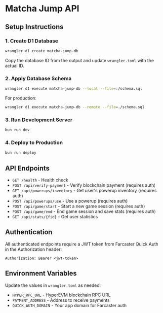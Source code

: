 # Matcha Jump API

## Setup Instructions

### 1. Create D1 Database
```bash
wrangler d1 create matcha-jump-db
```

Copy the database ID from the output and update `wrangler.toml` with the actual ID.

### 2. Apply Database Schema
```bash
wrangler d1 execute matcha-jump-db --local --file=./schema.sql
```

For production:
```bash
wrangler d1 execute matcha-jump-db --remote --file=./schema.sql
```

### 3. Run Development Server
```bash
bun run dev
```

### 4. Deploy to Production
```bash
bun run deploy
```

## API Endpoints

- `GET /health` - Health check
- `POST /api/verify-payment` - Verify blockchain payment (requires auth)
- `GET /api/powerups/inventory` - Get user's powerup inventory (requires auth)
- `POST /api/powerups/use` - Use a powerup (requires auth)
- `POST /api/game/start` - Start a new game session (requires auth)
- `POST /api/game/end` - End game session and save stats (requires auth)
- `GET /api/stats/{fid}` - Get user statistics

## Authentication

All authenticated endpoints require a JWT token from Farcaster Quick Auth in the Authorization header:
```
Authorization: Bearer <jwt-token>
```

## Environment Variables

Update the values in `wrangler.toml` as needed:
- `HYPER_RPC_URL` - HyperEVM blockchain RPC URL
- `PAYMENT_ADDRESS` - Address to receive payments
- `QUICK_AUTH_DOMAIN` - Your app domain for Farcaster auth